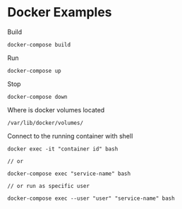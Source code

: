 # Docker Examples

Build 
```
docker-compose build
```

Run 
```
docker-compose up
```

Stop
```
docker-compose down
```

Where is docker volumes located
```
/var/lib/docker/volumes/
```

Connect to the running container with shell
```
docker exec -it "container id" bash

// or

docker-compose exec "service-name" bash

// or run as specific user

docker-compose exec --user "user" "service-name" bash
```
